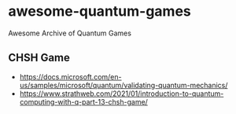 # awesome-quantum-games
Awesome Archive of Quantum Games

## CHSH Game
- https://docs.microsoft.com/en-us/samples/microsoft/quantum/validating-quantum-mechanics/
- https://www.strathweb.com/2021/01/introduction-to-quantum-computing-with-q-part-13-chsh-game/

